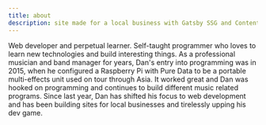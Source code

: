 ```yaml
---
title: about
description: site made for a local business with Gatsby SSG and Contentful
---
```




Web developer and perpetual learner.  Self-taught programmer who loves to learn new technologies and build interesting things. As a professional musician and band manager for years, Dan's entry into programming was in 2015, when he configured a Raspberry Pi with Pure Data to be a portable multi-effects unit used on tour through Asia.  It worked great and Dan was hooked on programming and continues to build different music related programs.  Since last year, Dan has shifted his focus to web development and has been building sites for local businesses and tirelessly upping his dev game.